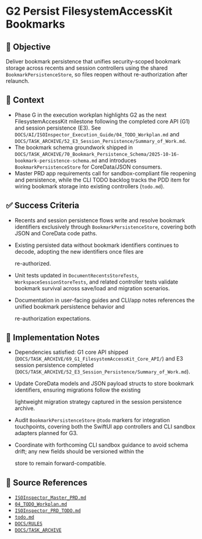 # G2 Persist FilesystemAccessKit Bookmarks

## 🎯 Objective

Deliver bookmark persistence that unifies security-scoped bookmark storage across recents and session controllers using the shared `BookmarkPersistenceStore`, so files reopen without re-authorization after relaunch.

## 🧩 Context

- Phase G in the execution workplan highlights G2 as the next FilesystemAccessKit milestone following the completed core API (G1) and session persistence (E3). See `DOCS/AI/ISOInspector_Execution_Guide/04_TODO_Workplan.md` and `DOCS/TASK_ARCHIVE/52_E3_Session_Persistence/Summary_of_Work.md`.
- The bookmark schema groundwork shipped in `DOCS/TASK_ARCHIVE/70_Bookmark_Persistence_Schema/2025-10-16-bookmark-persistence-schema.md` and introduces `BookmarkPersistenceStore` for CoreData/JSON consumers.
- Master PRD app requirements call for sandbox-compliant file reopening and persistence, while the CLI TODO backlog tracks the PDD item for wiring bookmark storage into existing controllers (`todo.md`).

## ✅ Success Criteria

- Recents and session persistence flows write and resolve bookmark identifiers exclusively through `BookmarkPersistenceStore`, covering both JSON and CoreData code paths.
- Existing persisted data without bookmark identifiers continues to decode, adopting the new identifiers once files are

  re-authorized.

- Unit tests updated in `DocumentRecentsStoreTests`, `WorkspaceSessionStoreTests`, and related controller tests validate bookmark survival across save/load and migration scenarios.
- Documentation in user-facing guides and CLI/app notes references the unified bookmark persistence behavior and

  re-authorization expectations.

## 🔧 Implementation Notes

- Dependencies satisfied: G1 core API shipped (`DOCS/TASK_ARCHIVE/69_G1_FilesystemAccessKit_Core_API/`) and E3 session persistence completed (`DOCS/TASK_ARCHIVE/52_E3_Session_Persistence/Summary_of_Work.md`).
- Update CoreData models and JSON payload structs to store bookmark identifiers, ensuring migrations follow the existing

  lightweight migration strategy captured in the session persistence archive.

- Audit `BookmarkPersistenceStore` `@todo` markers for integration touchpoints, covering both the SwiftUI app controllers and CLI sandbox adapters planned for G3.
- Coordinate with forthcoming CLI sandbox guidance to avoid schema drift; any new fields should be versioned within the

  store to remain forward-compatible.

## 🧠 Source References

- [`ISOInspector_Master_PRD.md`](../AI/ISOViewer/ISOInspector_PRD_Full/ISOInspector_Master_PRD.md)
- [`04_TODO_Workplan.md`](../AI/ISOInspector_Execution_Guide/04_TODO_Workplan.md)
- [`ISOInspector_PRD_TODO.md`](../AI/ISOViewer/ISOInspector_PRD_TODO.md)
- [`todo.md`](../../todo.md)
- [`DOCS/RULES`](../RULES)
- [`DOCS/TASK_ARCHIVE`](../TASK_ARCHIVE)
